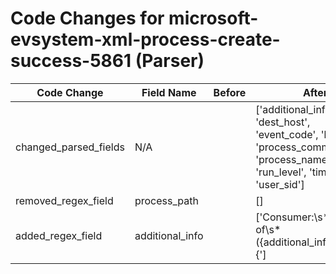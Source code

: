 # Code Changes for microsoft-evsystem-xml-process-create-success-5861 (Parser)

| Code Change | Field Name | Before | After |
|-------------|------------|--------|-------|
| changed_parsed_fields | N/A |  | ['additional_info', 'dest_host', 'event_code', 'host', 'process_command_line', 'process_name', 'run_level', 'time', 'user_sid'] |
| removed_regex_field | process_path |  | [] |
| added_regex_field | additional_info |  | ['Consumer:\s* instance of\s*({additional_info}.+?)\s*\{'] |